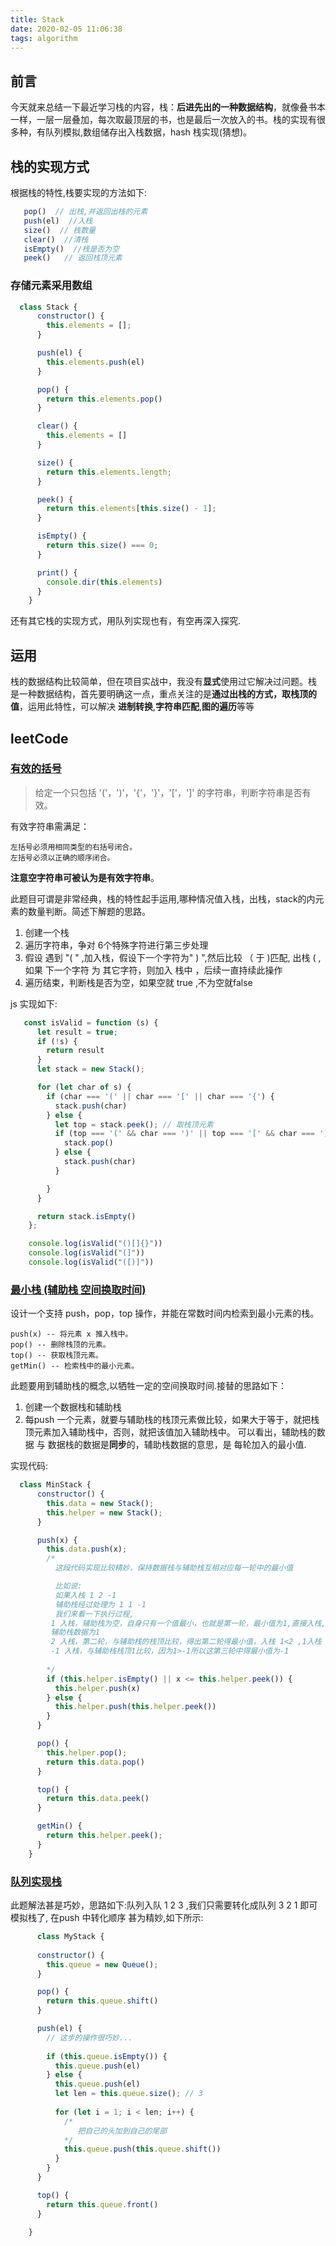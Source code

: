 ```yaml
---
title: Stack
date: 2020-02-05 11:06:38
tags: algorithm
---
```


## 前言

今天就来总结一下最近学习栈的内容，栈：**后进先出的一种数据结构**，就像叠书本一样，一层一层叠加，每次取最顶层的书，也是最后一次放入的书。栈的实现有很多种，有队列模拟,数组储存出入栈数据，hash 栈实现(猜想)。


## 栈的实现方式

根据栈的特性,栈要实现的方法如下:

```js
   pop()  // 出栈,并返回出栈的元素
   push(el)  //入栈
   size()  // 栈数量
   clear()  //清栈
   isEmpty()  //栈是否为空
   peek()   // 返回栈顶元素
```


### 存储元素采用数组

```js
  class Stack {
      constructor() {
        this.elements = [];
      }

      push(el) {
        this.elements.push(el)
      }

      pop() {
        return this.elements.pop()
      }

      clear() {
        this.elements = []
      }

      size() {
        return this.elements.length;
      }

      peek() {
        return this.elements[this.size() - 1];
      }

      isEmpty() {
        return this.size() === 0;
      }

      print() {
        console.dir(this.elements)
      }
    }
```
还有其它栈的实现方式，用队列实现也有，有空再深入探究.

## 运用

栈的数据结构比较简单，但在项目实战中，我没有**显式**使用过它解决过问题。栈 是一种数据结构，首先要明确这一点，重点关注的是**通过出栈的方式，取栈顶的值**，运用此特性，可以解决 **进制转换**,**字符串匹配**,**图的遍历**等等

## leetCode


### [有效的括号](https://leetcode-cn.com/problems/valid-parentheses/)

>给定一个只包括 '('，')'，'{'，'}'，'['，']' 的字符串，判断字符串是否有效。

有效字符串需满足：

    左括号必须用相同类型的右括号闭合。
    左括号必须以正确的顺序闭合。

**注意空字符串可被认为是有效字符串**。

此题目可谓是非常经典，栈的特性起手运用,哪种情况值入栈，出栈，stack的内元素的数量判断。简述下解题的思路。
1. 创建一个栈
2. 遍历字符串，争对 6个特殊字符进行第三步处理
3. 假设 遇到 "( " ,加入栈，假设下一个字符为" ) ",然后比较 （ 于 )匹配, 出栈 ( , 如果 下一个字符 为 其它字符，则加入 栈中 ，后续一直持续此操作
4. 遍历结束，判断栈是否为空，如果空就 true ,不为空就false

js 实现如下:

```js
   const isValid = function (s) {
      let result = true;
      if (!s) {
        return result
      }
      let stack = new Stack();

      for (let char of s) {
        if (char === '(' || char === '[' || char === '{') {
          stack.push(char)
        } else {
          let top = stack.peek(); // 取栈顶元素
          if (top === '(' && char === ')' || top === '[' && char === ']' || top === '{' && char === '}') {
            stack.pop()
          } else {
            stack.push(char)
          }

        }
      }

      return stack.isEmpty()
    };

    console.log(isValid("()[]{}"))
    console.log(isValid("(]"))
    console.log(isValid("([)]"))
```

### [最小栈 (辅助栈 空间换取时间)](https://leetcode-cn.com/problems/min-stack/)

设计一个支持 push，pop，top 操作，并能在常数时间内检索到最小元素的栈。

    push(x) -- 将元素 x 推入栈中。
    pop() -- 删除栈顶的元素。
    top() -- 获取栈顶元素。
    getMin() -- 检索栈中的最小元素。

此题要用到辅助栈的概念,以牺牲一定的空间换取时间.接替的思路如下：
1. 创建一个数据栈和辅助栈
2. 每push 一个元素，就要与辅助栈的栈顶元素做比较，如果大于等于，就把栈顶元素加入辅助栈中，否则，就把该值加入辅助栈中。
可以看出，辅助栈的数据 与 数据栈的数据是**同步**的，辅助栈数据的意思，是 每轮加入的最小值.

实现代码:
```js 
  class MinStack {
      constructor() {
        this.data = new Stack();
        this.helper = new Stack();
      }

      push(x) {
        this.data.push(x);
        /*
          这段代码实现比较精妙，保持数据栈与辅助栈互相对应每一轮中的最小值

          比如说:
          如果入栈 1 2 -1
          辅助栈经过处理为 1 1 -1
          我们来看一下执行过程,
         1 入栈，辅助栈为空，自身只有一个值最小，也就是第一轮，最小值为1,直接入栈,
         辅助栈数据为1
         2 入栈，第二轮，与辅助栈的栈顶比较，得出第二轮得最小值，入栈 1<2 ,1入栈
         -1 入栈，与辅助栈栈顶1比较，因为1>-1所以这第三轮中得最小值为-1
         
        */
        if (this.helper.isEmpty() || x <= this.helper.peek()) {
          this.helper.push(x)
        } else {
          this.helper.push(this.helper.peek())
        }
      }

      pop() {
        this.helper.pop();
        return this.data.pop()
      }

      top() {
        return this.data.peek()
      }

      getMin() {
        return this.helper.peek();
      }
    }
```
### [队列实现栈](https://leetcode-cn.com/problems/implement-stack-using-queues/)

此题解法甚是巧妙，思路如下:队列入队 1 2 3 ,我们只需要转化成队列 3 2 1 即可 模拟栈了,
在push 中转化顺序 甚为精妙,如下所示:
```js
      class MyStack {
    
      constructor() {
        this.queue = new Queue();
      }

      pop() {
        return this.queue.shift()
      }

      push(el) {
        // 这步的操作很巧妙...
        
        if (this.queue.isEmpty()) {
          this.queue.push(el)
        } else {
          this.queue.push(el)
          let len = this.queue.size(); // 3
          
          for (let i = 1; i < len; i++) {
            /*
               把自己的头加到自己的尾部
            */
            this.queue.push(this.queue.shift())
          }
        }
      }

      top() {
        return this.queue.front()
      }

    }
```